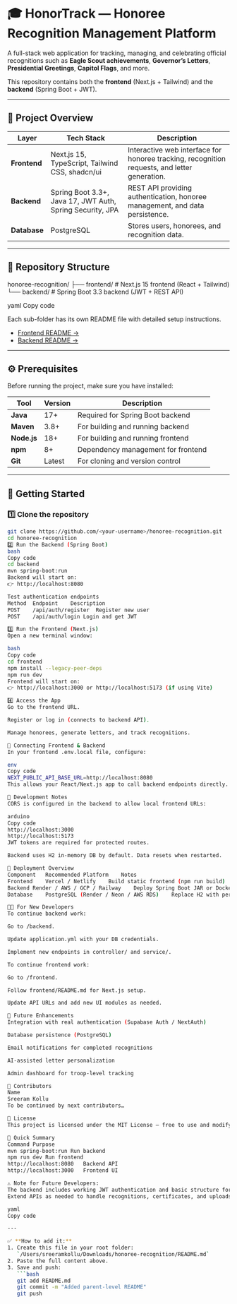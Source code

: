 # 🎓 HonorTrack — Honoree Recognition Management Platform

A full-stack web application for tracking, managing, and celebrating official recognitions such as **Eagle Scout achievements**, **Governor’s Letters**, **Presidential Greetings**, **Capitol Flags**, and more.  

This repository contains both the **frontend** (Next.js + Tailwind) and the **backend** (Spring Boot + JWT).

---

## 🧭 Project Overview

| Layer | Tech Stack | Description |
|-------|-------------|-------------|
| **Frontend** | Next.js 15, TypeScript, Tailwind CSS, shadcn/ui | Interactive web interface for honoree tracking, recognition requests, and letter generation. |
| **Backend** | Spring Boot 3.3+, Java 17, JWT Auth, Spring Security, JPA | REST API providing authentication, honoree management, and data persistence. |
| **Database** | PostgreSQL | Stores users, honorees, and recognition data. |

---

## 📁 Repository Structure

honoree-recognition/
├── frontend/ # Next.js 15 frontend (React + Tailwind)
└── backend/ # Spring Boot 3.3 backend (JWT + REST API)

yaml
Copy code

Each sub-folder has its own README file with detailed setup instructions.

- [Frontend README →](./frontend/honoree-recognition-app/README.md)
- [Backend README →](./backend/README.md)

---

## ⚙️ Prerequisites

Before running the project, make sure you have installed:

| Tool | Version | Description |
|------|----------|-------------|
| **Java** | 17+ | Required for Spring Boot backend |
| **Maven** | 3.8+ | For building and running backend |
| **Node.js** | 18+ | For building and running frontend |
| **npm** | 8+ | Dependency management for frontend |
| **Git** | Latest | For cloning and version control |

---

## 🚀 Getting Started

### 1️⃣ Clone the repository
```bash
git clone https://github.com/<your-username>/honoree-recognition.git
cd honoree-recognition
2️⃣ Run the Backend (Spring Boot)
bash
Copy code
cd backend
mvn spring-boot:run
Backend will start on:
👉 http://localhost:8080

Test authentication endpoints
Method	Endpoint	Description
POST	/api/auth/register	Register new user
POST	/api/auth/login	Login and get JWT

3️⃣ Run the Frontend (Next.js)
Open a new terminal window:

bash
Copy code
cd frontend
npm install --legacy-peer-deps
npm run dev
Frontend will start on:
👉 http://localhost:3000 or http://localhost:5173 (if using Vite)

4️⃣ Access the App
Go to the frontend URL.

Register or log in (connects to backend API).

Manage honorees, generate letters, and track recognitions.

🔗 Connecting Frontend & Backend
In your frontend .env.local file, configure:

env
Copy code
NEXT_PUBLIC_API_BASE_URL=http://localhost:8080
This allows your React/Next.js app to call backend endpoints directly.

🧰 Development Notes
CORS is configured in the backend to allow local frontend URLs:

arduino
Copy code
http://localhost:3000
http://localhost:5173
JWT tokens are required for protected routes.

Backend uses H2 in-memory DB by default. Data resets when restarted.

🧱 Deployment Overview
Component	Recommended Platform	Notes
Frontend	Vercel / Netlify	Build static frontend (npm run build)
Backend	Render / AWS / GCP / Railway	Deploy Spring Boot JAR or Docker image
Database	PostgreSQL (Render / Neon / AWS RDS)	Replace H2 with persistent DB in application.yml

🧑‍💻 For New Developers
To continue backend work:

Go to /backend.

Update application.yml with your DB credentials.

Implement new endpoints in controller/ and service/.

To continue frontend work:

Go to /frontend.

Follow frontend/README.md for Next.js setup.

Update API URLs and add new UI modules as needed.

🧩 Future Enhancements
Integration with real authentication (Supabase Auth / NextAuth)

Database persistence (PostgreSQL)

Email notifications for completed recognitions

AI-assisted letter personalization

Admin dashboard for troop-level tracking

👥 Contributors
Name
Sreeram Kollu
To be continued by next contributors…		

📜 License
This project is licensed under the MIT License — free to use and modify for personal or organizational purposes.

🧭 Quick Summary
Command	Purpose
mvn spring-boot:run	Run backend
npm run dev	Run frontend
http://localhost:8080	Backend API
http://localhost:3000	Frontend UI

⚠️ Note for Future Developers:
The backend includes working JWT authentication and basic structure for honoree management.
Extend APIs as needed to handle recognitions, certificates, and uploads.

yaml
Copy code

---

✅ **How to add it:**
1. Create this file in your root folder:  
   `/Users/sreeramkollu/Downloads/honoree-recognition/README.md`
2. Paste the full content above.
3. Save and push:
   ```bash
   git add README.md
   git commit -m "Added parent-level README"
   git push
